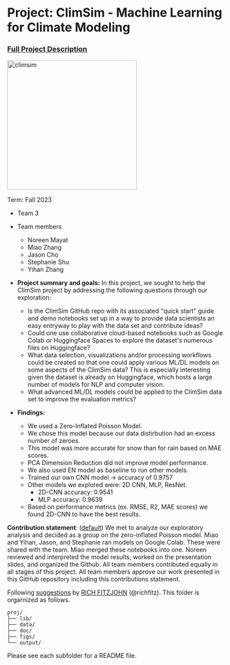# Project: ClimSim - Machine Learning for Climate Modeling


### [Full Project Description](doc/project3_desc.md)

<img src="https://leap-stc.github.io/ClimSim/_images/fig_1.png" alt="climsim" width="300"/>

Term: Fall 2023

+ Team 3
+ Team members
	+ Noreen Mayat
 	+ Miao Zhang
	+ Jason Cho
	+ Stephanie Shu
	+ Yihan Zhang 

+ **Project summary and goals:** In this project, we sought to help the ClimSim project by addressing the following questions through our exploration:
	+ Is the ClimSim GitHub repo with its associated "quick start" guide and demo notebooks set up in a way to provide data scientists an easy entryway to play with the data set and contribute ideas?
	+ Could one use collaborative cloud-based notebooks such as Google Colab or Huggingface Spaces to explore the dataset's numerous files on Huggingface?
	+ What data selection, visualizations and/or processing workflows could be created so that one could apply various ML/DL models on some aspects of the ClimSim data? This is especially interesting given the dataset is already on Huggingface, which hosts a large number of models for NLP and computer vision.
	+ What advanced ML/DL models could be applied to the ClimSim data set to improve the evaluation metrics?

+ **Findings:**
	+ We used a Zero-Inflated Poisson Model.
 	+ We chose this model because our data distirbution had an excess number of zeroes.
  	+ This model was more accurate for snow than for rain based on MAE scores.
  	+ PCA Dimension Reduction did not improve model performance.
  	+ We also used EN model as baseline to run other models.
  	+ Trained our own CNN model → accuracy of 0.9757
  	+ Other models we explored were: 2D CNN, MLP, ResNet.
  		+ 2D-CNN accuracy: 0.9541
  		+ MLP accuracy: 0.9639
  	+ Based on performance metrics (ex. RMSE, R2, MAE scores) we found 2D-CNN to have the best results. 

**Contribution statement**: ([default](doc/a_note_on_contributions.md)) We met to analyze our exploratory analysis and decided as a group on the zero-inflated Poisson model. Miao and Yihan, Jason, and Stephanie ran models on Google Colab. These were shared with the team. Miao merged these notebooks into one. Noreen reviewed and interpreted the model results, worked on the presentation slides, and organized the Github. All team members contributed equally in all stages of this project. All team members approve our work presented in this GitHub repository including this contributions statement.

Following [suggestions](http://nicercode.github.io/blog/2013-04-05-projects/) by [RICH FITZJOHN](http://nicercode.github.io/about/#Team) (@richfitz). This folder is orgarnized as follows.

```
proj/
├── lib/
├── data/
├── doc/
├── figs/
└── output/
```

Please see each subfolder for a README file.
